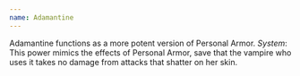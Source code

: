 ```yaml
---
name: Adamantine
---
```


Adamantine functions as a more potent version of Personal Armor.
_System_: This power mimics the effects of Personal Armor, save that the vampire who uses it takes no damage from attacks that shatter on her skin.